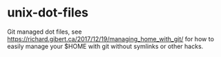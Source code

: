 # unix-dot-files

Git managed dot files, see https://richard.gibert.ca/2017/12/19/managing_home_with_git/ for how to easily manage your $HOME with git without symlinks or other hacks.
